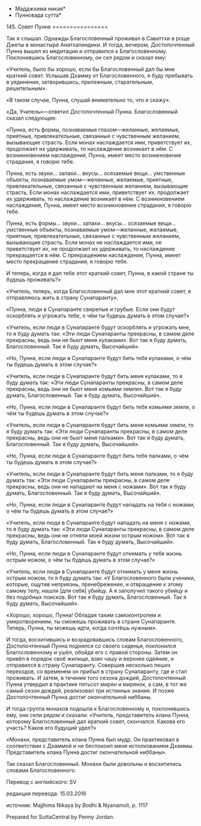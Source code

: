 * Мадджхима никая*
* Пунновада сутта*

145\. Совет Пунне
\=\=\=\=\=\=\=\=\=\=\=\=\=\=\=\=

Так я слышал\. Однажды Благословенный проживал в Саваттхи в роще Джеты в монастыре Анатхапиндики\. И тогда, вечером, Достопочтенный Пунна вышел из медитации и отправился к Благословенному\. Поклонившись Благословенному, он сел рядом и сказал ему:

«Учитель, было бы хорошо, если бы Благословенный дал бы мне краткий совет\. Услышав Дхамму от Благословенного, я буду пребывать в уединении, затворившись, прилежным, старательным, решительным»\.

«В таком случае, Пунна, слушай внимательно то, что я скажу»\.

«Да, Учитель»—ответил Достопочтенный Пунна\. Благословенный сказал следующее:

«Пунна, есть формы, познаваемые глазом—желанные, желаемые, приятные, привлекательные, связанные с чувственным желанием, вызывающие страсть\. Если монах наслаждается ими, приветствует их, продолжает их удерживать, то наслаждение возникает в нём\. С возникновением наслаждения, Пунна, имеет место возникновение страдания, я говорю тебе\.

Пунна, есть звуки… запахи… вкусы… осязаемые вещи… умственные объекты, познаваемые умом—желанные, желаемые, приятные, привлекательные, связанные с чувственным желанием, вызывающие страсть\. Если монах наслаждается ими, приветствует их, продолжает их удерживать, то наслаждение возникает в нём\. С возникновением наслаждения, Пунна, имеет место возникновение страдания, я говорю тебе\.

Пунна, есть формы… звуки… запахи… вкусы… осязаемые вещи… умственные объекты, познаваемые умом—желанные, желаемые, приятные, привлекательные, связанные с чувственным желанием, вызывающие страсть\. Если монах не наслаждается ими, не приветствует их, не продолжает их удерживать, то наслаждение прекращается в нём\. С прекращением наслаждения, Пунна, имеет место прекращение страдания, я говорю тебе\.

И теперь, когда я дал тебе этот краткий совет, Пунна, в какой стране ты будешь проживать?»

«Учитель, теперь, когда Благословенный дал мне этот краткий совет, я отправляюсь жить в страну Сунапаранту»\.

«Пунна, люди в Сунапаранте свирепые и грубые\. Если они будут оскорблять и угрожать тебе, о чём ты будешь думать в этом случае?»

«Учитель, если люди в Сунапаранте будут оскорблять и угрожать мне, то я буду думать так: «Эти люди Сунапаранты прекрасны, в самом деле прекрасны, ведь они не бьют меня кулаками»\. Вот так я буду думать, Благословенный\. Так я буду думать, Высочайший»\.

«Но, Пунна, если люди в Сунапаранте будут бить тебя кулаками, о чём ты будешь думать в этом случае?»

«Учитель, если люди в Сунапаранте будут бить меня кулаками, то я буду думать так: «Эти люди Сунапаранты прекрасны, в самом деле прекрасны, ведь они не бьют меня комьями земли»\. Вот так я буду думать, Благословенный\. Так я буду думать, Высочайший»\.

«Но, Пунна, если люди в Сунапаранте будут бить тебя комьями земли, о чём ты будешь думать в этом случае?»

«Учитель, если люди в Сунапаранте будут бить меня комьями земли, то я буду думать так: «Эти люди Сунапаранты прекрасны, в самом деле прекрасны, ведь они не бьют меня палками»\. Вот так я буду думать, Благословенный\. Так я буду думать, Высочайший»\.

«Но, Пунна, если люди в Сунапаранте будут бить тебя палками, о чём ты будешь думать в этом случае?»

«Учитель, если люди в Сунапаранте будут бить меня палками, то я буду думать так: «Эти люди Сунапаранты прекрасны, в самом деле прекрасны, ведь они не нападают на меня с ножами»\. Вот так я буду думать, Благословенный\. Так я буду думать, Высочайший»\.

«Но, Пунна, если люди в Сунапаранте будут нападать на тебя с ножами, о чём ты будешь думать в этом случае?»

«Учитель, если люди в Сунапаранте будут нападать на меня с ножами, то я буду думать так: «Эти люди Сунапаранты прекрасны, в самом деле прекрасны, ведь они не отняли моей жизни острым ножом»\. Вот так я буду думать, Благословенный\. Так я буду думать, Высочайший»\.

«Но, Пунна, если люди в Сунапаранте будут отнимать у тебя жизнь острым ножом, о чём ты будешь думать в этом случае?»

«Учитель, если люди в Сунапаранте будут отнимать у меня жизнь острым ножом, то я буду думать так: «У Благословенного были ученики, которые, ощутив неприязнь, пренебрежение, и отвращение к этому самому телу, нашли \[для себя\] убийцу\. А я заполучил такого убийцу и без подобных поисков\. Вот так я буду думать, Благословенный\. Так я буду думать, Высочайший»\.

«Хорошо, хорошо, Пунна\! Обладая таким самоконтролем и умиротворением, ты сможешь проживать в стране Сунапаранте\. Теперь, Пунна, ты можешь идти, когда сочтёшь нужным»\.

И тогда, восхитившись и возрадовавшись словам Благословенного, Достопочтенный Пунна поднялся со своего сиденья, поклонился Благословенному и ушёл, обойдя его с правой стороны\. Затем он привёл в порядок своё жилище, взял чашу и верхнее одеяние, и отправился в страну Сунапаранту\. Совершив несколько пеших переходов, со временем он прибыл в страну Сунапаранту, где и стал проживать\. И затем, в течение того сезона дождей, Достопочтенный Пунна утвердил в практике пятьсот мирян и мирянок, а сам, в тот же самый сезон дождей, реализовал три истинных знания\. И позже Достопочтенный Пунна достиг окончательной ниббаны\.

И тогда группа монахов подошла к Благословенному и, поклонившись ему, они сели рядом и сказали: «Учитель, представитель клана Пунна, которому Благословенный дал краткий совет, скончался\. Какова его участь? Каков его будущий удел?»

«Монахи, представитель клана Пунна был мудр\. Он практиковал в соответствии с Дхаммой и не беспокоил меня истолкованием Дхаммы\. Представитель клана Пунна достиг окончательной ниббаны»\.

Так сказал Благословенный\. Монахи были довольны и восхитились словами Благословенного\.

Перевод с английского: SV

редакция перевода: 15\.03\.2016

источник: Majjhima Nikaya by Bodhi & Nyanamoli, p\. 1117

Prepared for SuttaCentral by Penny Jordan\.